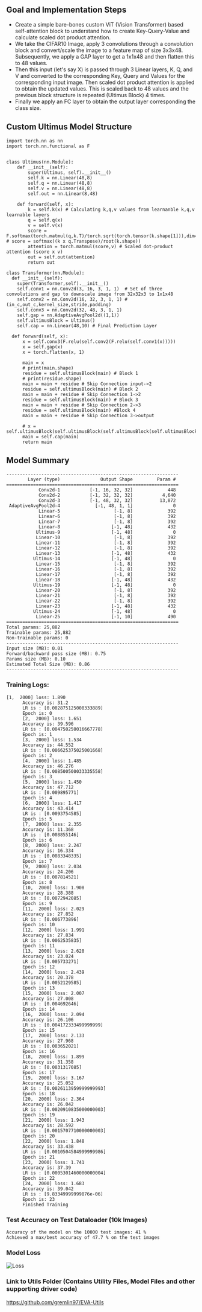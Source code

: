 ## Goal and Implementation Steps

* Create a simple bare-bones custom ViT (Vision Transformer) based self-attention block to understand how to create Key-Query-Value and calculate scaled dot product attention.
* We take the CIFAR10 Image, apply 3 convolutions through a convolution block and convert/scale the image to a feature map of size 3x3x48. Subsequently, we apply a GAP layer to get a 1x1x48 and then flatten this to 48 values.
* Then this input (let's say X) is passed through 3 Linear layers, K, Q, and V and converted to the corresponding Key, Query and Values for the corresponding input image. Then scaled dot product attention is applied to obtain the updated values. This is scaled back to 48 values and the previous block structure is repeated (Ultimus Block) 4 times.
* Finally we apply an FC layer to obtain the output layer corresponding the class size.

## Custom Ultimus Model Structure

```
import torch.nn as nn
import torch.nn.functional as F


class Ultimus(nn.Module):
    def __init__(self):
        super(Ultimus, self).__init__()
        self.k = nn.Linear(48,8)
        self.q = nn.Linear(48,8)
        self.v = nn.Linear(48,8)
        self.out = nn.Linear(8,48)

    def forward(self, x):
        k = self.k(x) # Calculating k,q,v values from learnanble k,q,v learnable layers
        q = self.q(x)
        v = self.v(x)
        score = F.softmax(torch.matmul(q,k.T)/torch.sqrt(torch.tensor(k.shape[1])),dim=1) # score = softmax((k x q.Transpose)/root(k.shape))
        attention = torch.matmul(score,v) # Scaled dot-product attention (score x v)
        out = self.out(attention)
        return out

class Transformer(nn.Module):
  def __init__(self):
    super(Transformer,self).__init__()
    self.conv1 = nn.Conv2d(3, 16, 3, 1, 1)  # Set of three convolutions and gap to downscale image from 32x32x3 to 1x1x48
    self.conv2 = nn.Conv2d(16, 32, 3, 1, 1) # (in_c,out_c,kernel_size,stride,padding)
    self.conv3 = nn.Conv2d(32, 48, 3, 1, 1)
    self.gap = nn.AdaptiveAvgPool2d((1,1))
    self.ultimusBlock = Ultimus()
    self.cap = nn.Linear(48,10) # Final Prediction Layer
  
  def forward(self, x):
      x = self.conv3(F.relu(self.conv2(F.relu(self.conv1(x)))))
      x = self.gap(x)
      x = torch.flatten(x, 1)

      main = x
      # print(main.shape)
      residue = self.ultimusBlock(main) # Block 1
      # print(residue.shape)
      main = main + residue # Skip Connection input->2
      residue = self.ultimusBlock(main) # Block 2
      main = main + residue # Skip Connection 1->2
      residue = self.ultimusBlock(main) # Block 3
      main = main + residue # Skip Connection 2->3
      residue = self.ultimusBlock(main) #Block 4
      main = main + residue # Skip Connection 3->output

      # x = self.ultimusBlock(self.ultimusBlock(self.ultimusBlock(self.ultimusBlock(x))))
      main = self.cap(main)
      return main

```

## Model Summary

```
----------------------------------------------------------------
        Layer (type)               Output Shape         Param #
================================================================
            Conv2d-1           [-1, 16, 32, 32]             448
            Conv2d-2           [-1, 32, 32, 32]           4,640
            Conv2d-3           [-1, 48, 32, 32]          13,872
 AdaptiveAvgPool2d-4             [-1, 48, 1, 1]               0
            Linear-5                    [-1, 8]             392
            Linear-6                    [-1, 8]             392
            Linear-7                    [-1, 8]             392
            Linear-8                   [-1, 48]             432
           Ultimus-9                   [-1, 48]               0
           Linear-10                    [-1, 8]             392
           Linear-11                    [-1, 8]             392
           Linear-12                    [-1, 8]             392
           Linear-13                   [-1, 48]             432
          Ultimus-14                   [-1, 48]               0
           Linear-15                    [-1, 8]             392
           Linear-16                    [-1, 8]             392
           Linear-17                    [-1, 8]             392
           Linear-18                   [-1, 48]             432
          Ultimus-19                   [-1, 48]               0
           Linear-20                    [-1, 8]             392
           Linear-21                    [-1, 8]             392
           Linear-22                    [-1, 8]             392
           Linear-23                   [-1, 48]             432
          Ultimus-24                   [-1, 48]               0
           Linear-25                   [-1, 10]             490
================================================================
Total params: 25,882
Trainable params: 25,882
Non-trainable params: 0
----------------------------------------------------------------
Input size (MB): 0.01
Forward/backward pass size (MB): 0.75
Params size (MB): 0.10
Estimated Total Size (MB): 0.86
----------------------------------------------------------------

```

### Training Logs:

```
[1,  2000] loss: 1.890
      Accuracy is: 31.2
      LR is : [0.002875125008333889]
      Epoch is: 0
      [2,  2000] loss: 1.651
      Accuracy is: 39.596
      LR is : [0.004750250016667778]
      Epoch is: 1
      [3,  2000] loss: 1.534
      Accuracy is: 44.552
      LR is : [0.006625375025001668]
      Epoch is: 2
      [4,  2000] loss: 1.485
      Accuracy is: 46.276
      LR is : [0.008500500033335558]
      Epoch is: 3
      [5,  2000] loss: 1.450
      Accuracy is: 47.712
      LR is : [0.009895771]
      Epoch is: 4
      [6,  2000] loss: 1.417
      Accuracy is: 43.414
      LR is : [0.0093754585]
      Epoch is: 5
      [7,  2000] loss: 2.355
      Accuracy is: 11.368
      LR is : [0.008855146]
      Epoch is: 6
      [8,  2000] loss: 2.247
      Accuracy is: 16.334
      LR is : [0.0083348335]
      Epoch is: 7
      [9,  2000] loss: 2.034
      Accuracy is: 24.206
      LR is : [0.007814521]
      Epoch is: 8
      [10,  2000] loss: 1.908
      Accuracy is: 28.388
      LR is : [0.0072942085]
      Epoch is: 9
      [11,  2000] loss: 2.029
      Accuracy is: 27.852
      LR is : [0.006773896]
      Epoch is: 10
      [12,  2000] loss: 1.991
      Accuracy is: 27.834
      LR is : [0.0062535835]
      Epoch is: 11
      [13,  2000] loss: 2.620
      Accuracy is: 23.024
      LR is : [0.005733271]
      Epoch is: 12
      [14,  2000] loss: 2.439
      Accuracy is: 20.378
      LR is : [0.0052129585]
      Epoch is: 13
      [15,  2000] loss: 2.007
      Accuracy is: 27.008
      LR is : [0.004692646]
      Epoch is: 14
      [16,  2000] loss: 2.094
      Accuracy is: 26.106
      LR is : [0.004172333499999999]
      Epoch is: 15
      [17,  2000] loss: 2.133
      Accuracy is: 27.968
      LR is : [0.003652021]
      Epoch is: 16
      [18,  2000] loss: 1.899
      Accuracy is: 31.358
      LR is : [0.0031317085]
      Epoch is: 17
      [19,  2000] loss: 3.167
      Accuracy is: 25.052
      LR is : [0.0026113959999999993]
      Epoch is: 18
      [20,  2000] loss: 2.364
      Accuracy is: 26.042
      LR is : [0.0020910835000000003]
      Epoch is: 19
      [21,  2000] loss: 1.943
      Accuracy is: 28.592
      LR is : [0.0015707710000000003]
      Epoch is: 20
      [22,  2000] loss: 1.848
      Accuracy is: 33.438
      LR is : [0.0010504584999999986]
      Epoch is: 21
      [23,  2000] loss: 1.741
      Accuracy is: 37.39
      LR is : [0.0005301460000000004]
      Epoch is: 22
      [24,  2000] loss: 1.683
      Accuracy is: 39.042
      LR is : [9.83349999999876e-06]
      Epoch is: 23
      Finished Training

```

### Test Accuracy on Test Dataloader (10k Images)

```
Accuracy of the model on the 10000 test images: 41 %
Achieved a max/best accuracy of 47.7 % on the test images
```

### Model Loss

![Loss](https://github.com/gremlin97/EVA-8/blob/main/s9/images/loss.png)

### Link to Utils Folder (Contains Utility Files, Model Files and other supporting driver code)
https://github.com/gremlin97/EVA-Utils
